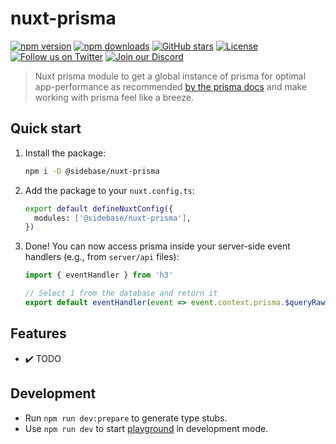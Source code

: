 # nuxt-prisma

[![npm version][npm-version-src]][npm-version-href]
[![npm downloads][npm-downloads-src]][npm-downloads-href]
[![GitHub stars](https://badgen.net/github/stars/sidebase/nuxt-session)](https://GitHub.com/sidebase/nuxt-session/)
[![License][license-src]][license-href]
[![Follow us on Twitter](https://badgen.net/badge/icon/twitter?icon=twitter&label)](https://twitter.com/sidebase_io)
[![Join our Discord](https://badgen.net/badge/icon/discord?icon=discord&label)](https://discord.gg/9MUHR8WT9B)

> Nuxt prisma module to get a global instance of prisma for optimal app-performance as recommended [by the prisma docs](https://www.prisma.io/docs/guides/performance-and-optimization/connection-management#long-running-processes) and make working with prisma feel like a breeze.

## Quick start

1. Install the package:
    ```bash
    npm i -D @sidebase/nuxt-prisma
    ```
2. Add the package to your `nuxt.config.ts`:
    ```bash
    export default defineNuxtConfig({
      modules: ['@sidebase/nuxt-prisma'],
    })
    ```
3. Done! You can now access prisma inside your server-side event handlers (e.g., from `server/api` files):
    ```ts
    import { eventHandler } from 'h3'

    // Select 1 from the database and return it
    export default eventHandler(event => event.context.prisma.$queryRaw`SELECT 1;`)
    ```

## Features

- ✔️ TODO


## Development

- Run `npm run dev:prepare` to generate type stubs.
- Use `npm run dev` to start [playground](./playground) in development mode.



<!-- Badges -->
[npm-version-src]: https://img.shields.io/npm/v/@sidebase/nuxt-prisma/latest.svg
[npm-version-href]: https://npmjs.com/package/@sidebase/nuxt-prisma

[npm-downloads-src]: https://img.shields.io/npm/dt/@sidebase/nuxt-prisma.svg
[npm-downloads-href]: https://npmjs.com/package/@sidebase/nuxt-prisma

[license-src]: https://img.shields.io/npm/l/@sidebase/nuxt-prisma.svg
[license-href]: https://npmjs.com/package/@sidebase/nuxt-prisma
